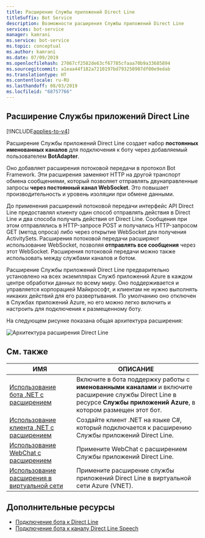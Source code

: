 ```yaml
---
title: Расширение Службы приложений Direct Line
titleSuffix: Bot Service
description: Возможности расширения Службы приложений Direct Line
services: bot-service
manager: kamrani
ms.service: bot-service
ms.topic: conceptual
ms.author: kamrani
ms.date: 07/09/2019
ms.openlocfilehash: 27067cf2582de63cf67785cfaaa70b9a33685894
ms.sourcegitcommit: a1eaa44f182a7210197bd793250907df00e9edab
ms.translationtype: HT
ms.contentlocale: ru-RU
ms.lasthandoff: 08/03/2019
ms.locfileid: "68757766"
---
```

## <a name="direct-line-app-service-extension"></a>Расширение Службы приложений Direct Line

[!INCLUDE[applies-to-v4](includes/applies-to.md)]

Расширение Службы приложений Direct Line создает набор **постоянных именованных каналов** для подключения к боту через добавляемый пользователем **BotAdapter**.

Оно добавляет расширения потоковой передачи в протокол Bot Framework. Эти расширения заменяют HTTP на другой транспорт обмена сообщениями, который позволяет отправлять двунаправленные запросы **через постоянный канал WebSocket**. Это повышает производительность и уровень изоляции при обмене данными.

До применения расширений потоковой передачи интерфейс API Direct Line предоставлял клиенту один способ отправлять действия в Direct Line и два способа получать действия от Direct Line. Сообщения при этом отправлялись в HTTP-запросе POST и получались HTTP-запросом GET (метод опроса) либо через открытие WebSocket для получения ActivitySets.
Расширения потоковой передачи расширяют использование WebSocket, позволяя **отправлять все сообщения** через этот WebSocket. Расширения потоковой передачи можно также использовать между службами каналов и ботом.


Расширение Службы приложений Direct Line предварительно установлено на всех экземплярах Служб приложений Azure в каждом центре обработки данных по всему миру. Оно поддерживается и управляется корпорацией Майкрософт, и клиентам не нужно выполнять никаких действий для его развертывания.
По умолчанию оно отключен в Службах приложений Azure, но его можно легко включить и настроить для подключения к размещенному боту.

На следующем рисунке показана общая архитектура расширения:

![Архитектура расширения Direct Line](./media/channels/direct-line-extension-architecture.png)

## <a name="see-also"></a>См. также

|ИМЯ|ОПИСАНИЕ|
|---|---|
|[Использование бота .NET с расширением](bot-service-channel-directline-extension-net-bot.md)|Включите в бота поддержку работы с **именованными каналами** и включите расширение службы Direct Line в ресурсе **Службы приложений Azure**, в котором размещен этот бот.  |
|[Использование клиента .NET с расширением](bot-service-channel-directline-extension-net-client.md)|Создайте клиент .NET на языке C#, который подключается к расширению Службы приложений Direct Line.|
|[Использование WebChat с расширением](bot-service-channel-directline-extension-webchat-client.md)|Примените WebChat с расширением Службы приложений Direct Line.|
|[Использование расширения в виртуальной сети](bot-service-channel-directline-extension-vnet.md)|Примените расширение службы приложений Direct Line в виртуальной сети Azure (VNET).|

## <a name="addtional-resources"></a>Дополнительные ресурсы

- [Подключение бота к Direct Line](bot-service-channel-connect-directline.md)
- [Подключение бота к каналу Direct Line Speech](bot-service-channel-connect-directlinespeech.md)
